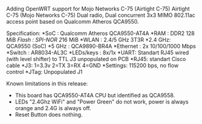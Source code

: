 Adding OpenWRT support for Mojo Networks C-75 (Airtight C-75)
Airtight C-75 (Mojo Networks C-75) Dual radio, Dual concurrent 3x3 MIMO 802.11ac access point based on Qualcomm Atheros QCA9550.

Specification:
*SoC	: Qualcomm Atheros QCA9550-AT4A
*RAM	: DDR2 128 MiB
*Flash	: SPI-NOR 2*16 MiB
*WLAN	: 2.4/5 GHz 3T3R
*2.4 GHz: QCA9550 (SoC)
*5 GHz : QCA9890-BR4A
*Ethernet	: 2x 10/100/1000 Mbps
*Switch : AR8034-AL3C
*LEDs/keys	: 8x/1x
*UART: Standart RJ45 wired (with level shifter) to TTL J3 unpopulated on PCB
*RJ45: standart Cisco cable
*J3: 1=3.3v 2=TX 3=RX 4=GND
*Settings: 115200 bps, no flow control
*JTag: Unpopulated J1

Known limitations in this release:
 * This board has QCA9550-AT4A CPU but identified as QCA9558.
 * LEDs "2.4Ghz WiFi" and "Power Green" do not work, power is always orange and 2.4G is always off.
 * Reset Button does nothing.
